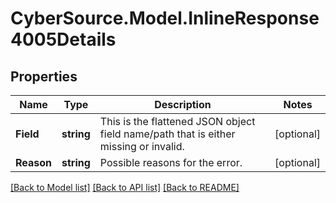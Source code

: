 # CyberSource.Model.InlineResponse4005Details
## Properties

Name | Type | Description | Notes
------------ | ------------- | ------------- | -------------
**Field** | **string** | This is the flattened JSON object field name/path that is either missing or invalid. | [optional] 
**Reason** | **string** | Possible reasons for the error. | [optional] 

[[Back to Model list]](../README.md#documentation-for-models) [[Back to API list]](../README.md#documentation-for-api-endpoints) [[Back to README]](../README.md)

